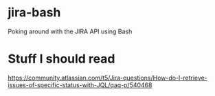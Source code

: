 # jira-bash
Poking around with the JIRA API using Bash

# Stuff I should read
https://community.atlassian.com/t5/Jira-questions/How-do-I-retrieve-issues-of-specific-status-with-JQL/qaq-p/540468
